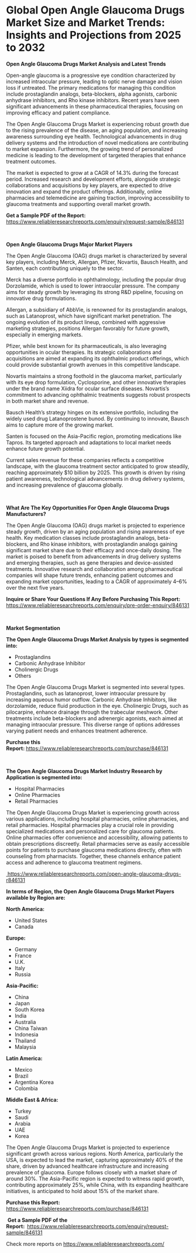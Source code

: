 <p><h1>Global Open Angle Glaucoma Drugs Market Size and Market Trends: Insights and Projections from 2025 to 2032</h1></p><p><strong>Open Angle Glaucoma Drugs Market Analysis and Latest Trends</strong></p>
<p><p>Open-angle glaucoma is a progressive eye condition characterized by increased intraocular pressure, leading to optic nerve damage and vision loss if untreated. The primary medications for managing this condition include prostaglandin analogs, beta-blockers, alpha agonists, carbonic anhydrase inhibitors, and Rho kinase inhibitors. Recent years have seen significant advancements in these pharmaceutical therapies, focusing on improving efficacy and patient compliance.</p><p>The Open Angle Glaucoma Drugs Market is experiencing robust growth due to the rising prevalence of the disease, an aging population, and increasing awareness surrounding eye health. Technological advancements in drug delivery systems and the introduction of novel medications are contributing to market expansion. Furthermore, the growing trend of personalized medicine is leading to the development of targeted therapies that enhance treatment outcomes.</p><p>The market is expected to grow at a CAGR of 14.3% during the forecast period. Increased research and development efforts, alongside strategic collaborations and acquisitions by key players, are expected to drive innovation and expand the product offerings. Additionally, online pharmacies and telemedicine are gaining traction, improving accessibility to glaucoma treatments and supporting overall market growth.</p></p>
<p><strong>Get a Sample PDF of the Report:&nbsp;</strong> <a href="https://www.reliableresearchreports.com/enquiry/request-sample/846131?utm_campaign=2477&utm_medium=2&utm_source=Github&utm_content=ia&utm_term=08032025&utm_id=open-angle-glaucoma-drugs">https://www.reliableresearchreports.com/enquiry/request-sample/846131</a></p>
<p>&nbsp;</p>
<p><strong>Open Angle Glaucoma Drugs Major Market Players</strong></p>
<p><p>The Open Angle Glaucoma (OAG) drugs market is characterized by several key players, including Merck, Allergan, Pfizer, Novartis, Bausch Health, and Santen, each contributing uniquely to the sector.</p><p>Merck has a diverse portfolio in ophthalmology, including the popular drug Dorzolamide, which is used to lower intraocular pressure. The company aims for steady growth by leveraging its strong R&D pipeline, focusing on innovative drug formulations.</p><p>Allergan, a subsidiary of AbbVie, is renowned for its prostaglandin analogs, such as Latanoprost, which have significant market penetration. The ongoing evolution of its product lineup, combined with aggressive marketing strategies, positions Allergan favorably for future growth, especially in emerging markets.</p><p>Pfizer, while best known for its pharmaceuticals, is also leveraging opportunities in ocular therapies. Its strategic collaborations and acquisitions are aimed at expanding its ophthalmic product offerings, which could provide substantial growth avenues in this competitive landscape.</p><p>Novartis maintains a strong foothold in the glaucoma market, particularly with its eye drop formulation, Cyclosporine, and other innovative therapies under the brand name Xiidra for ocular surface diseases. Novartis’s commitment to advancing ophthalmic treatments suggests robust prospects in both market share and revenue.</p><p>Bausch Health’s strategy hinges on its extensive portfolio, including the widely used drug Latanoprostene bunod. By continuing to innovate, Bausch aims to capture more of the growing market.</p><p>Santen is focused on the Asia-Pacific region, promoting medications like Tapros. Its targeted approach and adaptations to local market needs enhance future growth potential.</p><p>Current sales revenue for these companies reflects a competitive landscape, with the glaucoma treatment sector anticipated to grow steadily, reaching approximately $10 billion by 2025. This growth is driven by rising patient awareness, technological advancements in drug delivery systems, and increasing prevalence of glaucoma globally.</p></p>
<p>&nbsp;</p>
<p><strong>What Are The Key Opportunities For Open Angle Glaucoma Drugs Manufacturers?</strong></p>
<p><p>The Open Angle Glaucoma (OAG) drugs market is projected to experience steady growth, driven by an aging population and rising awareness of eye health. Key medication classes include prostaglandin analogs, beta-blockers, and Rho kinase inhibitors, with prostaglandin analogs gaining significant market share due to their efficacy and once-daily dosing. The market is poised to benefit from advancements in drug delivery systems and emerging therapies, such as gene therapies and device-assisted treatments. Innovative research and collaboration among pharmaceutical companies will shape future trends, enhancing patient outcomes and expanding market opportunities, leading to a CAGR of approximately 4–6% over the next five years.</p></p>
<p><strong>Inquire or Share Your Questions If Any Before Purchasing This Report:</strong> <a href="https://www.reliableresearchreports.com/enquiry/pre-order-enquiry/846131?utm_campaign=2477&utm_medium=2&utm_source=Github&utm_content=ia&utm_term=08032025&utm_id=open-angle-glaucoma-drugs">https://www.reliableresearchreports.com/enquiry/pre-order-enquiry/846131</a></p>
<p>&nbsp;</p>
<p><strong>Market Segmentation</strong></p>
<p><strong>The Open Angle Glaucoma Drugs Market Analysis by types is segmented into:</strong></p>
<p><ul><li>Prostaglandins</li><li>Carbonic Anhydrase Inhibitor</li><li>Cholinergic Drugs</li><li>Others</li></ul></p>
<p><p>The Open Angle Glaucoma Drugs Market is segmented into several types. Prostaglandins, such as latanoprost, lower intraocular pressure by increasing aqueous humor outflow. Carbonic Anhydrase Inhibitors, like dorzolamide, reduce fluid production in the eye. Cholinergic Drugs, such as pilocarpine, enhance drainage through the trabecular meshwork. Other treatments include beta-blockers and adrenergic agonists, each aimed at managing intraocular pressure. This diverse range of options addresses varying patient needs and enhances treatment adherence.</p></p>
<p><strong>Purchase this Report:&nbsp;</strong><a href="https://www.reliableresearchreports.com/purchase/846131?utm_campaign=2477&utm_medium=2&utm_source=Github&utm_content=ia&utm_term=08032025&utm_id=open-angle-glaucoma-drugs">https://www.reliableresearchreports.com/purchase/846131</a></p>
<p>&nbsp;</p>
<p><strong>The Open Angle Glaucoma Drugs Market Industry Research by Application is segmented into:</strong></p>
<p><ul><li>Hospital Pharmacies</li><li>Online Pharmacies</li><li>Retail Pharmacies</li></ul></p>
<p><p>The Open Angle Glaucoma Drugs Market is experiencing growth across various applications, including hospital pharmacies, online pharmacies, and retail pharmacies. Hospital pharmacies play a crucial role in providing specialized medications and personalized care for glaucoma patients. Online pharmacies offer convenience and accessibility, allowing patients to obtain prescriptions discreetly. Retail pharmacies serve as easily accessible points for patients to purchase glaucoma medications directly, often with counseling from pharmacists. Together, these channels enhance patient access and adherence to glaucoma treatment regimens.</p></p>
<p><a href="https://www.reliableresearchreports.com/open-angle-glaucoma-drugs-r846131?utm_campaign=2477&utm_medium=2&utm_source=Github&utm_content=ia&utm_term=08032025&utm_id=open-angle-glaucoma-drugs">&nbsp;https://www.reliableresearchreports.com/open-angle-glaucoma-drugs-r846131</a></p>
<p><strong>In terms of Region, the Open Angle Glaucoma Drugs Market Players available by Region are:</strong></p>
<p>
    <p> <strong> North America: </strong>
        <ul>
            <li>United States</li>
            <li>Canada</li>
        </ul>
        </p> 
    <p> <strong> Europe: </strong>
        <ul>
            <li>Germany</li>
            <li>France</li>
            <li>U.K.</li>
            <li>Italy</li>
            <li>Russia</li>
        </ul>
        </p> 
    <p> <strong> Asia-Pacific: </strong>
        <ul>
            <li>China</li>
            <li>Japan</li>
            <li>South Korea</li>
            <li>India</li>
            <li>Australia</li>
            <li>China Taiwan</li>
            <li>Indonesia</li>
            <li>Thailand</li>
            <li>Malaysia</li>
        </ul>
        </p> 
    <p> <strong> Latin America: </strong>
        <ul>
            <li>Mexico</li>
            <li>Brazil</li>
            <li>Argentina Korea</li>
            <li>Colombia</li>
        </ul>
        </p> 
    <p> <strong> Middle East & Africa: </strong>
        <ul>
            <li>Turkey</li>
            <li>Saudi</li>
            <li>Arabia</li>
            <li>UAE</li>
            <li>Korea</li>
        </ul>
    </p>
    </p>
<p><p>The Open Angle Glaucoma Drugs Market is projected to experience significant growth across various regions. North America, particularly the USA, is expected to lead the market, capturing approximately 40% of the share, driven by advanced healthcare infrastructure and increasing prevalence of glaucoma. Europe follows closely with a market share of around 30%. The Asia-Pacific region is expected to witness rapid growth, contributing approximately 25%, while China, with its expanding healthcare initiatives, is anticipated to hold about 15% of the market share.</p></p>
<p><strong>Purchase this Report: </strong><a href="https://www.reliableresearchreports.com/purchase/846131?utm_campaign=2477&utm_medium=2&utm_source=Github&utm_content=ia&utm_term=08032025&utm_id=open-angle-glaucoma-drugs">https://www.reliableresearchreports.com/purchase/846131</a></p>
<p>&nbsp;<strong>Get a Sample PDF of the Report:&nbsp;&nbsp;</strong><a href="https://www.reliableresearchreports.com/enquiry/request-sample/846131?utm_campaign=2477&utm_medium=2&utm_source=Github&utm_content=ia&utm_term=08032025&utm_id=open-angle-glaucoma-drugs">https://www.reliableresearchreports.com/enquiry/request-sample/846131</a></p>
<p><strong></strong></p>
<p>Check more reports on <a href="https://www.reliableresearchreports.com/?utm_campaign=2477&utm_medium=2&utm_source=Github&utm_content=ia&utm_term=08032025&utm_id=open-angle-glaucoma-drugs">https://www.reliableresearchreports.com/</a></p>